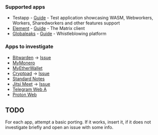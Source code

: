 ### Supported apps
 - Testapp - [Guide](https://github.com/freedomofpress/webcat/tree/main/demo/testapp) - Test application showcasing WASM, Webworkers, Workers, Sharedworkers and other features support
 - [Element](https://element.io/) - [Guide](https://github.com/freedomofpress/webcat/tree/main/demo/element) - The Matrix client
 - [Globaleaks](https://globaleaks.org) - [Guide](https://github.com/freedomofpress/webcat/tree/main/demo/globaleaks) - Whistleblowing platform

### Apps to investigate
 - [Bitwarden](https://github.com/bitwarden/clients) -> [Issue](https://github.com/freedomofpress/webcat/issues/28)
 - [MyMonero](https://github.com/mymonero/mymonero-web-js)
 - [MyEtherWallet](https://github.com/MyEtherWallet/MyEtherWallet)
 - [Cryptpad](https://github.com/cryptpad/cryptpad) -> [Issue](https://github.com/freedomofpress/webcat/issues/26)
 - [Standard Notes](https://github.com/standardnotes/app)
 - [Jitsi Meet](https://github.com/jitsi/jitsi-meet) -> [Issue](https://github.com/freedomofpress/webcat/issues/25)
 - [Telegram Web A](https://github.com/Ajaxy/telegram-tt)
 - [Proton Web](https://github.com/ProtonMail/WebClients)

## TODO
For each app, attempt a basic porting. If it works, insert it, if it does not investigate briefly and open an issue with some info.
